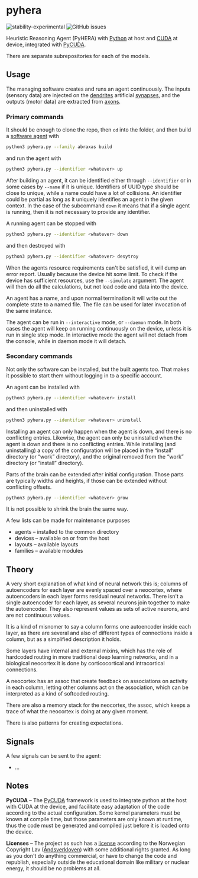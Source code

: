 # pyhera

![stability-experimental](https://img.shields.io/badge/stability-experimental-orange.svg?style=for-the-badge)
![GitHub issues](https://img.shields.io/github/issues-raw/jeblad/pyhera?style=for-the-badge)

Heuristic Reasoning Agent (PyHERA) with [Python](https://en.wikipedia.org/wiki/Python_(programming_language)) at host and [CUDA](https://en.wikipedia.org/wiki/CUDA) at device, integrated with [PyCUDA](https://documen.tician.de/pycuda/).

There are separate subrepositories for each of the models.

## Usage

The managing software creates and runs an agent continuously. The inputs (sensory data) are injected on the [dendrites](https://en.wikipedia.org/wiki/Dendrite) artificial [synapses](https://en.wikipedia.org/wiki/Synapse), and the outputs (motor data) are extracted from [axons](https://en.wikipedia.org/wiki/Axon).

### Primary commands

It should be enough to clone the repo, then `cd` into the folder, and then build a [software agent](https://en.wikipedia.org/wiki/Software_agent) with

```bash
python3 pyhera.py --family abraxas build
```

and run the agent with

```bash
python3 pyhera.py --identifier <whatever> up
```

After building an agent, it can be identified either through `--identifier` or in some cases by `--name` if it is unique. Identifiers of UUID type should be close to unique, while a name could have a lot of collisions. An identifier could be partial as long as it uniquely identifies an agent in the given context. In the case of the subcommand `down` it means that if a single agent is running, then it is not necessary to provide any identifier.

A running agent can be stopped with

```bash
python3 pyhera.py --identifier <whatever> down
```

and then destroyed with

```bash
python3 pyhera.py --identifier <whatever> desytroy
```

When the agents resource requirements can't be satisfied, it will dump an error report. Usually because the device hit some limit. To check if the device has sufficient resources, use the `--simulate` argument. The agent will then do all the calculations, but not load code and data into the device.

An agent has a name, and upon normal termination it will write out the complete state to a named file. The file can be used for later invocation of the same instance.

The agent can be run in `--interactive` mode, or `--daemon` mode. In both cases the agent will keep on running continuously on the device, unless it is run in single step mode. In interactive mode the agent will not detach from the console, while in daemon mode it will detach.

### Secondary commands

Not only the software can be installed, but the built agents too. That makes it possible to start them without logging in to a specific account.

An agent can be installed with

```bash
python3 pyhera.py --identifier <whatever> install
```

and then uninstalled with

```bash
python3 pyhera.py --identifier <whatever> uninstall
```

Installing an agent can only happen when the agent is down, and there is no conflicting entries. Likewise, the agent can only be uninstalled when the agent is down and there is no conflicting entries. While installing (and uninstalling) a copy of the configuration will be placed in the “install” directory (or “work” directory), and the original removed from the “work” directory (or “install” directory).

Parts of the brain can be extended after initial configuration. Those parts are typically widths and heights, if those can be extended without conflicting offsets.

```bash
python3 pyhera.py --identifier <whatever> grow
```

It is not possible to shrink the brain the same way.

A few lists can be made for maintenance purposes

- agents – installed to the common directory
- devices – available on or from the host
- layouts – available layouts
- families – available modules

## Theory

A very short explanation of what kind of neural network this is; columns of autoencoders for each layer are evenly spaced over a neocortex, where autoencoders in each layer forms residual neural networks. There isn't a single autoencoder for each layer, as several neurons join together to make the autoencoder. They also represent values as sets of active neurons, and are not continuous values.

It is a kind of misnomer to say a column forms one autoencoder inside each layer, as there are several and also of different types of connections inside a column, but as a simplified description it holds.

Some layers have internal and external mixins, which has the role of hardcoded routing in more traditional deep learning networks, and in a biological neocortex it is done by corticocortical and intracortical connections.

A neocortex has an assoc that create feedback on associations on activity in each column, letting other columns act on the association, which can be interpreted as a kind of softcoded routing.

There are also a memory stack for the neocortex, the assoc, which keeps a trace of what the neocortex is doing at any given moment.

There is also patterns for creating expectations.

## Signals

A few signals can be sent to the agent:

  * …

## Notes

**PyCUDA** – The [PyCUDA](https://documen.tician.de/pycuda/) framework is used to integrate python at the host with CUDA at the device, and facilitate easy adaptation of the code according to the actual configuration. Some kernel parameters must be known at compile time, but those parameters are only known at runtime, thus the code must be generated and compiled just before it is loaded onto the device.

**Licenses** – The project as such has a [license](./LICENSE.md) according to the Norwegian Copyright Lav ([Åndsverkloven](https://lovdata.no/dokument/NL/lov/2018-06-15-40)) with some additional rights granted. As long as you don't do anything commercial, or have to change the code and republish, especially outside the educational domain like military or nuclear energy, it should be no problems at all.
